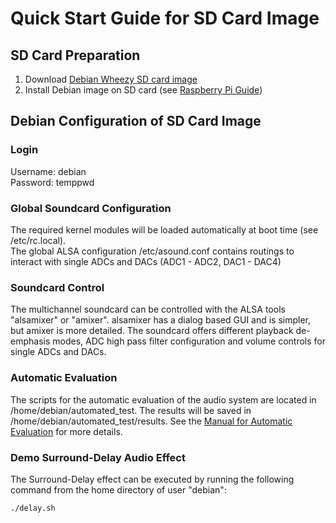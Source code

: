 # Quick Start Guide for SD Card Image 
## SD Card Preparation
1. Download [Debian Wheezy SD card image](https://drive.google.com/file/d/0B2goLqs_HZ3QLUpqd3NZS1FBOTQ/view?usp=sharing)
2. Install Debian image on SD card (see [Raspberry Pi Guide](https://www.raspberrypi.org/documentation/installation/installing-images/README.md))

## Debian Configuration of SD Card Image
### Login 
Username: debian <br>
Password: temppwd

### Global Soundcard Configuration
The required kernel modules will be loaded automatically at boot time (see /etc/rc.local).<br>
The global ALSA configuration /etc/asound.conf contains routings to interact with single ADCs and DACs (ADC1 - ADC2, DAC1 - DAC4)

### Soundcard Control
The multichannel soundcard can be controlled with the ALSA tools "alsamixer" or "amixer".
alsamixer has a dialog based GUI and is simpler, but amixer is more detailed.
The soundcard offers different playback de-emphasis modes, ADC high pass filter configuration and volume controls for single ADCs and DACs.

### Automatic Evaluation
The scripts for the automatic evaluation of the audio system are located in /home/debian/automated_test.
The results will be saved in /home/debian/automated_test/results.
See the [Manual for Automatic Evaluation](https://github.com/ctag-fh-kiel/ctag-face-2-4/blob/master/docs/Automatic_Evaluation_Manual.md) for more details.

### Demo Surround-Delay Audio Effect
The Surround-Delay effect can be executed by running the following command from the home directory of user "debian":
```bash
./delay.sh
```
